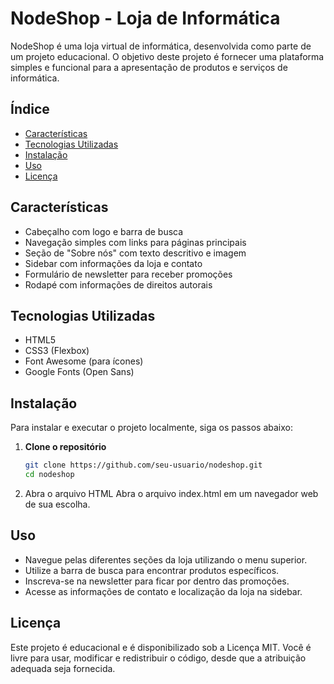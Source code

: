 # NodeShop - Loja de Informática
 
NodeShop é uma loja virtual de informática, desenvolvida como parte de um projeto educacional. O objetivo deste projeto é fornecer uma plataforma simples e funcional para a apresentação de produtos e serviços de informática.
 
## Índice
 
- [Características](#características)
- [Tecnologias Utilizadas](#tecnologias-utilizadas)
- [Instalação](#instalação)
- [Uso](#uso)
- [Licença](#licença)
 
## Características
 
- Cabeçalho com logo e barra de busca
- Navegação simples com links para páginas principais
- Seção de "Sobre nós" com texto descritivo e imagem
- Sidebar com informações da loja e contato
- Formulário de newsletter para receber promoções
- Rodapé com informações de direitos autorais
 
## Tecnologias Utilizadas
 
- HTML5
- CSS3 (Flexbox)
- Font Awesome (para ícones)
- Google Fonts (Open Sans)
 
## Instalação
 
Para instalar e executar o projeto localmente, siga os passos abaixo:
 
1. **Clone o repositório**
 
   ```bash
   git clone https://github.com/seu-usuario/nodeshop.git
   cd nodeshop
   ```
2. Abra o arquivo HTML Abra o arquivo index.html em um navegador web de sua escolha.
 
## Uso
- Navegue pelas diferentes seções da loja utilizando o menu superior.
- Utilize a barra de busca para encontrar produtos específicos.
- Inscreva-se na newsletter para ficar por dentro das promoções.
- Acesse as informações de contato e localização da loja na sidebar.
 
## Licença
Este projeto é educacional e é disponibilizado sob a Licença MIT. Você é livre para usar, modificar e redistribuir o código, desde que a atribuição adequada seja fornecida.